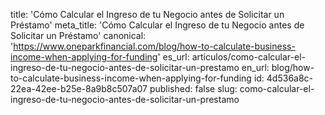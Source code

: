 title: 'Cómo Calcular el Ingreso de tu Negocio antes de Solicitar un Préstamo'
meta_title: 'Cómo Calcular el Ingreso de tu Negocio antes de Solicitar un Préstamo'
canonical: 'https://www.oneparkfinancial.com/blog/how-to-calculate-business-income-when-applying-for-funding'
es_url: articulos/como-calcular-el-ingreso-de-tu-negocio-antes-de-solicitar-un-prestamo
en_url: blog/how-to-calculate-business-income-when-applying-for-funding
id: 4d536a8c-22ea-42ee-b25e-8a9b8c507a07
published: false
slug: como-calcular-el-ingreso-de-tu-negocio-antes-de-solicitar-un-prestamo
